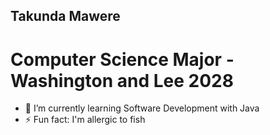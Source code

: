 ## Takunda Mawere
# Computer Science Major - Washington and Lee 2028

- 🌱 I’m currently learning Software Development with Java
- ⚡ Fun fact: I'm allergic to fish
